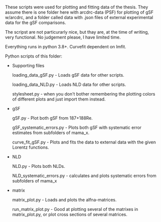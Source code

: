 These scripts were used for plotting and fitting data of the thesis. They assume there is one folder here with arcdrc-data (PSF) for plotting of gSF w/arcdrc, and a folder called data with .json files of external experimental data for the gSF comparisons.

The scripst are not particurarly nice, but thay are, at the time of writing, very functional. No judgement please, I have limited time.

Everything runs in python 3.8+. Curvefit dependent on lmfit.


Python scripts of this folder:

* Supporting files

    loading_data_gSF.py - Loads gSF data for other scripts.

    loading_data_NLD.py - Loads NLD data for other scripts.

    stylesheet.py - when you don't bother remembering the plotting colors of different plots and just import them instead.

* gSF

    gSF.py - Plot both gSF from 187+188Re.

    gSF_systematic_errors.py - Plots both gSF with systematic error estimates from subfolders of mama_x.

    curve_fit_gSF.py - Plots and fits the data to external data with the given Lorentz functions.

* NLD
    
    NLD.py - Plots both NLDs.

    NLD_systematic_errors.py - calculates and plots systematic errors from subfolders of mama_x

* matrix

    matrix_plot.py - Loads and plots the alfna-matrices. 

    run_matrix_plot.py - Good at plotting several of the matrixes in matrix_plot.py, or plot cross sections of several matrices.


